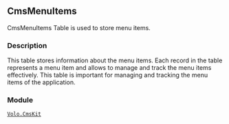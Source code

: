## CmsMenuItems

CmsMenuItems Table is used to store menu items.

### Description

This table stores information about the menu items. Each record in the table represents a menu item and allows to manage and track the menu items effectively. This table is important for managing and tracking the menu items of the application.

### Module

[`Volo.CmsKit`](../../Cms-Kit/Menus.md)
